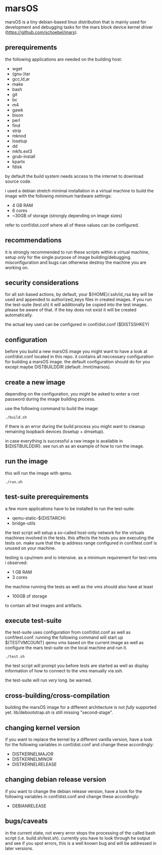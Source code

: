 # marsOS

marsOS is a tiny debian-based linux distribution that is mainly used for development and debugging tasks
for the mars block device kernel driver (https://github.com/schoebel/mars).

## prerequirements

the following applications are needed on the building host:

  * wget
  * (gnu-)tar
  * gcc,ld,ar
  * make
  * bash
  * git
  * bc
  * m4
  * gawk
  * bison
  * perl
  * find
  * strip
  * mknod
  * losetup
  * dd
  * mkfs.ext3
  * grub-install
  * kpartx
  * fdisk
  
by default the build system needs access to the internet to download source code.

i used a debian stretch minimal installation in a virtual machine to build the image with 
the following _minimum_ hardware settings:

  * 4 GB RAM
  * 6 cores
  * ~30GB of storage (strongly depending on image sizes)

refer to conf/dist.conf where all of these values can be configured.

## recommendations

it is strongly recommended to run these scripts within a virtual machine, setup only for the single purpose of
image building/debugging. misconfiguration and bugs can otherwise destroy the machine you are working on.

## security considerations

for all ssh based actions, by default, your ${HOME}/.ssh/id_rsa key will be used and appended to authorized_keys
files in created images. if you run the test-suite (test.sh) it will additionally be copied into the test images.
please be aware of that. if the key does not exist it will be created automatically.

the actual key used can be configured in conf/dist.conf ($DISTSSHKEY)

## configuration
  
before you build a new marsOS image you might want to have a look at conf/dist.conf located in this repo.
it contains all neccessary configuration for building a marsOS image. the default configuration should do
for you except maybe DISTBUILDDIR (default: /mnt/marsos).

## create a new image
    
depending on the configuration, you might be asked to enter a root password during the image building process.

use the following command to build the image:
  
    ./build.sh

if there is an error during the build process you might want to cleanup remaining
loopback devices (losetup + dmsetup).

in case everything is successful a raw image is available in ${DISTBUILDDIR}. 
see run.sh as an example of how to run the image.

## run the image

this will run the image with qemu.

    ./run.sh

## test-suite prerequirements

a few more applications have to be installed to run the test-suite:

  * qemu-static-${DISTARCH}
  * bridge-utils

the test script will setup a so-called host-only network for the virtuals machines
involved in the tests. this affects the hosts you are executing the tests on. make
sure that the ip address range configured in conf/test.conf is unused on your machine.

testing is cpu/mem and io intensive. as a minimum requirement for test-vms i observed:

   * 1 GB RAM
   * 3 cores

the machine running the tests as well as the vms should also have at least

   * 100GB of storage

to contain all test images and artifacts.

## execute test-suite

the test-suite uses configuration from conf/dist.conf as well as conf/test.conf.
running the following command will start up ${TESTVMCOUNT} qemu vms based on the current image
as well as configure the mars test-suite on the local machine and run it.

    ./test.sh

the test script will prompt you before tests are started as well as
display information of how to connect to the vms manually via ssh.

the test-suite will run *very* long. be warned.

## cross-building/cross-compilation

building the marsOS image for a different architecture is not *fully* supported yet.
lib/debootstrap.sh is still missing "second-stage".

## changing kernel version

if you want to replace the kernel by a different vanilla version, have a look for the following variables in conf/dist.conf and change these accordingly:

 * DISTKERNELMAJOR
 * DISTKERNELMINOR
 * DISTKERNELRELEASE

## changing debian release version

if you want to change the debian release version, have a look for the following variables in conf/dist.conf and change these accordingly:

  * DEBIANRELEASE

## bugs/caveats

in the current state, not every error stops the processing of the called bash script (i.e. build.sh/test.sh).
currently you have to look through he output and see if you spot errors, this is a well known bug and will be 
addressed in later versions.
